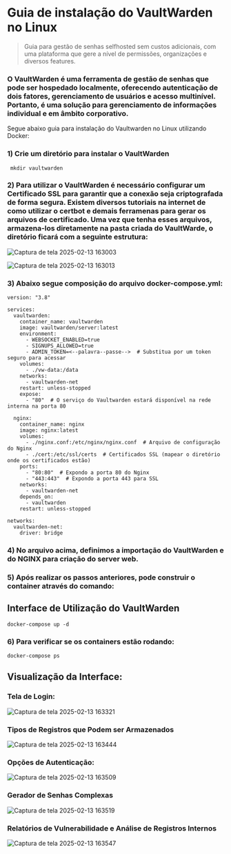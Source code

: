 # Guia de instalação do VaultWarden no Linux
> Guia para gestão de senhas selfhosted sem custos adicionais, com uma plataforma que gere a nível de permissões, organizações e diversos features.

### O VaultWarden é uma ferramenta de gestão de senhas que pode ser hospedado localmente, oferecendo autenticação de dois fatores, gerenciamento de usuários e acesso multinível. Portanto, é uma solução para gerenciamento de informações individual e em âmbito corporativo.

Segue abaixo guia para instalação do Vaultwarden no Linux utilizando Docker:
### 1) Crie um diretório para instalar o VaultWarden
` mkdir vaultwarden`
### 2) Para utilizar o VaultWarden é necessário configurar um Certificado SSL para garantir que a conexão seja criptografada de forma segura. Existem diversos tutoriais na internet de como utilizar o certbot e demais ferramenas para gerar os arquivos de certificado. Uma vez que tenha esses arquivos, armazena-los diretamente na pasta criada do VaultWarde, o diretório ficará com a seguinte estrutura:

![Captura de tela 2025-02-13 163003](https://github.com/user-attachments/assets/7c9ea39e-a553-4d6d-9eff-1307e77ce2ee)

![Captura de tela 2025-02-13 163013](https://github.com/user-attachments/assets/fab100b1-9256-4a5c-8c1f-c4070db0ed6f)

### 3) Abaixo segue composição do arquivo docker-compose.yml:
```
version: "3.8"

services:
  vaultwarden:
    container_name: vaultwarden
    image: vaultwarden/server:latest
    environment:
      - WEBSOCKET_ENABLED=true
      - SIGNUPS_ALLOWED=true
      - ADMIN_TOKEN=<--palavra--passe-->  # Substitua por um token seguro para acessar
    volumes:
      - ./vw-data:/data
    networks:
      - vaultwarden-net
    restart: unless-stopped
    expose:
      - "80"  # O serviço do Vaultwarden estará disponível na rede interna na porta 80

  nginx:
    container_name: nginx
    image: nginx:latest
    volumes:
      - ./nginx.conf:/etc/nginx/nginx.conf  # Arquivo de configuração do Nginx
      - ./cert:/etc/ssl/certs  # Certificados SSL (mapear o diretório onde os certificados estão)
    ports:
      - "80:80"  # Expondo a porta 80 do Nginx
      - "443:443"  # Expondo a porta 443 para SSL
    networks:
      - vaultwarden-net
    depends_on:
      - vaultwarden
    restart: unless-stopped

networks:
  vaultwarden-net:
    driver: bridge 
```
### 4) No arquivo acima, definimos a importação do VaultWarden e do NGINX para criação do server web.

### 5) Após realizar os passos anteriores, pode construir o container através do comando:

## Interface de Utilização do VaultWarden
 `docker-compose up -d`

### 6) Para verificar se os containers estão rodando:
`docker-compose ps`

## Visualização da Interface:

### Tela de Login:
![Captura de tela 2025-02-13 163321](https://github.com/user-attachments/assets/e1d88300-188a-491d-82c9-bfc45bf3a3b3)
### Tipos de Registros que Podem ser Armazenados
![Captura de tela 2025-02-13 163444](https://github.com/user-attachments/assets/10b8af41-ce8c-4c7d-b2f0-5e75f01a44c7)
### Opções de Autenticação:
![Captura de tela 2025-02-13 163509](https://github.com/user-attachments/assets/de90038b-66ee-451e-80a5-bf6ae0b45357)
### Gerador de Senhas Complexas
![Captura de tela 2025-02-13 163519](https://github.com/user-attachments/assets/2fa3c14e-103f-4da0-9c0b-11884d04b4c1)
### Relatórios de Vulnerabilidade e Análise de Registros Internos 
![Captura de tela 2025-02-13 163547](https://github.com/user-attachments/assets/33e4989e-727b-43db-b525-f9199acdf232)


